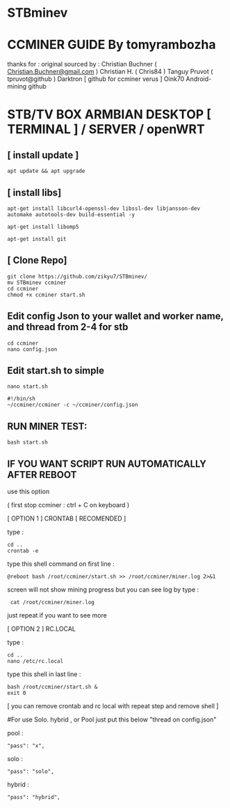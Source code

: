 # STBminev

# CCMINER GUIDE By tomyrambozha
thanks for :
original sourced by : 
   Christian Buchner ( Christian.Buchner@gmail.com )
   Christian H. ( Chris84 )
   Tanguy Pruvot ( tpruvot@github )
   Darktron [ github for ccminer verus ]
   Oink70 Android-mining github
   
# STB/TV BOX ARMBIAN DESKTOP [ TERMINAL ] / SERVER / openWRT

## [ install update ] 
```
apt update && apt upgrade 
```

## [ install libs]
```
apt-get install libcurl4-openssl-dev libssl-dev libjansson-dev automake autotools-dev build-essential -y

apt-get install libomp5

apt-get install git

```

## [ Clone Repo]
```
git clone https://github.com/zikyu7/STBminev/
mv STBminev ccminer
cd ccminer
chmod +x ccminer start.sh
```

## Edit config Json to your wallet and worker name, and thread from 2-4 for stb
```
cd ccminer
nano config.json
```
## Edit start.sh to simple
```
nano start.sh

#!/bin/sh
~/ccminer/ccminer -c ~/ccminer/config.json
```

## RUN MINER TEST: 
```
bash start.sh
```
## IF YOU WANT SCRIPT RUN AUTOMATICALLY AFTER REBOOT
use this option

( first stop ccminer :
ctrl + C on keyboard )

[ OPTION 1 ] CRONTAB [ RECOMENDED ] 

type : 

``` 
cd ..
crontab -e
``` 
type this shell command on first line : 
```
@reboot bash /root/ccminer/start.sh >> /root/ccminer/miner.log 2>&1

```
screen will not show mining progress but you can see log by type : 

```
 cat /root/ccminer/miner.log
```
just repeat if you want to see more 

[ OPTION 2 ] RC.LOCAL

type : 
```
cd ..
nano /etc/rc.local
```
type this shell in last line :
```
bash /root/ccminer/start.sh &
exit 0
```

[ you can remove crontab and rc local with repeat step and remove shell ]

#For use Solo.  hybrid , or Pool 
just put this below "thread on config.json"

pool :

```
"pass": "x",
```
solo :
```
"pass": "solo",
```
hybrid :
```
"pass": "hybrid",
```
